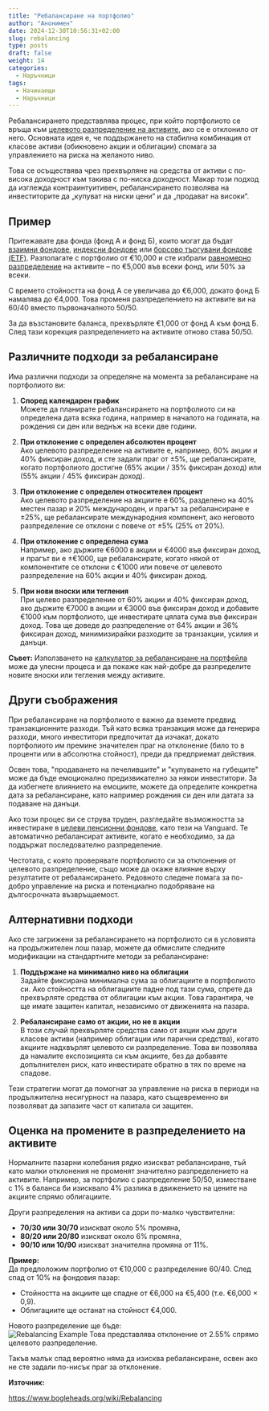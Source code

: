 ```yaml
---
title: "Ребалансиране на портфолио"
author: "Анонимен"
date: 2024-12-30T10:56:31+02:00
slug: rebalancing
type: posts
draft: false
weight: 14
categories:
  - Наръчници
tags:
  - Начинаещи
  - Наръчници
---
```


Ребалансирането представлява процес, при който портфолиото се връща към [целевото разпределение на активите](/posts/asset_allocation), ако се е отклонило от него. Основната идея е, че поддържането на стабилна комбинация от класове активи (обикновено акции и облигации) спомага за управлението на риска на желаното ниво.

Това се осъществява чрез прехвърляне на средства от активи с по-висока доходност към такива с по-ниска доходност. Макар този подход да изглежда контраинтуитивен, ребалансирането позволява на инвеститорите да „купуват на ниски цени“ и да „продават на високи“.

## Пример

Притежавате два фонда (фонд А и фонд Б), които могат да бъдат [взаимни фондове](/dict/mutual_fund), [индексни фондове](/dict/index_fund) или [борсово търгувани фондове (ETF)](/dict/etf). Разполагате с портфолио от €10,000 и сте избрали [равномерно разпределение](/posts/asset_allocation) на активите – по €5,000 във всеки фонд, или 50% за всеки.

С времето стойността на фонд А се увеличава до €6,000, докато фонд Б намалява до €4,000. Това променя разпределението на активите ви на 60/40 вместо първоначалното 50/50.

За да възстановите баланса, прехвърляте €1,000 от фонд А към фонд Б. След тази корекция разпределението на активите отново става 50/50.

## Различните подходи за ребалансиране

Има различни подходи за определяне на момента за ребалансиране на портфолиото ви:

1.  **Според календарен график**  
    Можете да планирате ребалансирането на портфолиото си на определена дата всяка година, например в началото на годината, на рождения си ден или веднъж на всеки две години.
    
2.  **При отклонение с определен абсолютен процент**  
    Ако целевото разпределение на активите е, например, 60% акции и 40% фиксиран доход, и сте задали праг от ±5%, ще ребалансирате, когато портфолиото достигне (65% акции / 35% фиксиран доход) или (55% акции / 45% фиксиран доход).
    
3.  **При отклонение с определен относителен процент**  
    Ако целевото разпределение на акциите е 60%, разделено на 40% местен пазар и 20% международен, и прагът за ребалансиране е ±25%, ще ребалансирате международния компонент, ако неговото разпределение се отклони с повече от ±5% (25% от 20%).
    
4.  **При отклонение с определена сума**  
    Например, ако държите €6000 в акции и €4000 във фиксиран доход, и прагът ви е ±€1000, ще ребалансирате, когато някой от компонентите се отклони с €1000 или повече от целевото разпределение на 60% акции и 40% фиксиран доход.
    
5.  **При нови вноски или тегления**  
    При целево разпределение от 60% акции и 40% фиксиран доход, ако държите €7000 в акции и €3000 във фиксиран доход и добавите €1000 към портфолиото, ще инвестирате цялата сума във фиксиран доход. Това ще доведе до разпределение от 64% акции и 36% фиксиран доход, минимизирайки разходите за транзакции, усилия и данъци.
    

**Съвет:** Използването на [калкулатор за ребалансиране на портфейла](https://optimalrebalancing.info/) може да улесни процеса и да покаже как най-добре да разпределите новите вноски или тегления между активите.

## Други съображения

При ребалансиране на портфолиото е важно да вземете предвид транзакционните разходи. Тъй като всяка транзакция може да генерира разходи, много инвеститори предпочитат да изчакат, докато портфолиото им премине значителен праг на отклонение (било то в проценти или в абсолютна стойност), преди да предприемат действия.

Освен това, "продаването на печелившите" и "купуването на губещите" може да бъде емоционално предизвикателно за някои инвеститори. За да избегнете влиянието на емоциите, можете да определите конкретна дата за ребалансиране, като например рождения си ден или датата за подаване на данъци.

Ако този процес ви се струва труден, разгледайте възможността за инвестиране в [целеви пенсионни фондове](/dict/balanced_fund), като тези на Vanguard. Те автоматично ребалансират активите, когато е необходимо, за да поддържат последователно разпределение.

Честотата, с която проверявате портфолиото си за отклонения от целевото разпределение, също може да окаже влияние върху резултатите от ребалансирането. Редовното следене помага за по-добро управление на риска и потенциално подобряване на дългосрочната възвръщаемост.

## Алтернативни подходи

Ако сте загрижени за ребалансирането на портфолиото си в условията на продължителен лош пазар, можете да обмислите следните модификации на стандартните методи за ребалансиране:

1.  **Поддържане на минимално ниво на облигации**  
    Задайте фиксирана минимална сума за облигациите в портфолиото си. Ако стойността на облигациите падне под тази сума, спрете да прехвърляте средства от облигации към акции. Това гарантира, че ще имате защитен капитал, независимо от движенията на пазара.
    
2.  **Ребалансиране само от акции, но не в акции**  
    В този случай прехвърляте средства само от акции към други класове активи (например облигации или парични средства), когато акциите надхвърлят целевото си разпределение. Това ви позволява да намалите експозицията си към акциите, без да добавяте допълнителен риск, като инвестирате обратно в тях по време на спадове.
    

Тези стратегии могат да помогнат за управление на риска в периоди на продължителна несигурност на пазара, като същевременно ви позволяват да запазите част от капитала си защитен.

## Оценка на промените в разпределението на активите

Нормалните пазарни колебания рядко изискват ребалансиране, тъй като малки отклонения не променят значително разпределението на активите. Например, за портфолио с разпределение 50/50, изместване с 1% в баланса би изисквало 4% разлика в движението на цените на акциите спрямо облигациите.

Други разпределения на активи са дори по-малко чувствителни:

-   **70/30 или 30/70** изискват около 5% промяна,
-   **80/20 или 20/80** изискват около 6% промяна,
-   **90/10 или 10/90** изискват значителна промяна от 11%.

**Пример:**  
Да предположим портфолио от €10,000 с разпределение 60/40. След спад от 10% на фондовия пазар:

-   Стойността на акциите ще спадне от €6,000 на €5,400 (т.е. €6,000 × 0,9).
-   Облигациите ще останат на стойност €4,000.

Новото разпределение ще бъде:  
![Rebalancing Example](/img/rebalancing-example-math-func.png)
Това представлява отклонение от 2.55% спрямо целевото разпределение.

Такъв малък спад вероятно няма да изисква ребалансиране, освен ако не сте задали по-нисък праг за отклонение.

**Източник:**

https://www.bogleheads.org/wiki/Rebalancing
